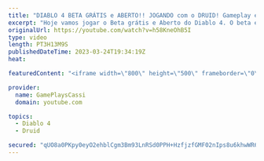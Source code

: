 ```yaml
---
title: "DIABLO 4 BETA GRÁTIS e ABERTO!! JOGANDO com o DRUID! Gameplay em PT-BR (PC)"
excerpt: "Hoje vamos jogar o Beta grátis e Aberto do Diablo 4. O beta está aberto e todos podem simplesmente jogar de graça até o dia 27 ..."
originalUrl: https://youtube.com/watch?v=h58KneOhB5I
type: video
length: PT3H13M9S
publishedDateTime: 2023-03-24T19:34:19Z
heat: 

featuredContent: "<iframe width=\"800\" height=\"500\" frameborder=\"0\" src=\"https://www.youtube.com/embed/h58KneOhB5I\" allow=\"accelerometer; autoplay; encrypted-media; gyroscope; picture-in-picture\" allowfullscreen></iframe>"

provider:
  name: GamePlaysCassi
  domain: youtube.com

topics:
  - Diablo 4
  - Druid

secured: "qUO8a0PKpy0eyO2ehblCgm3Bm93LnRSd0PPH+HzfjzfGMF02nIps8u6khwWR61dHVN7HQn/llmRu8SJrF0bBieuEblbkusHkhQZmSBWXIBiIVTP8Kt3AISQKhwe37NLSCKYUejn8O7zqRbT70UCDaXugKChhrfyzckR9WIuIzzq/378lTvzUlfoMtkvBd7FLaqTGiGyhbGVtHVPLBm374OQboGZjI6SOroNRnJ8zcfvF0BU5vEcVB9j9A+i4H3DiwE3lIWBarZuEZaRY6RcgkNa/zK3a+YCyzAkL2FNAxOp6RUAyz879y4skzvotoFK756I5T7LLVNKiOO08XgrbaaoNAyEXC8AUZcxHL49DZrms6MmatBX8+j4BmUjP11bMJ5+WJlMvUH2oKWc+Fcmsg22C5MhpdmpEoo8C+L/FI5k=;Lx968Rr6jlcOdnou2NUS9A=="
---
```


